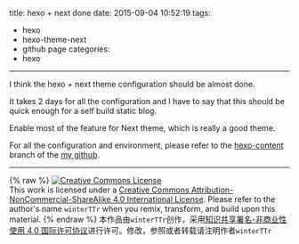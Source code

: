 title: hexo + next done
date: 2015-09-04 10:52:19
tags:
  - hexo
  - hexo-theme-next
  - github page
categories:
  - hexo
---

I think the hexo + next theme configuration should be almost done.

It takes 2 days for all the configuration and I have to say that this should be quick enough for a self build static blog.

Enable most of the feature for Next theme, which is really a good theme.

For all the configuration and environment, please refer to the [hexo-content](https://github.com/winterTTr/winterTTr.github.io/tree/hexo-content) branch of the [my github](https://github.com/winterTTr).

---
{% raw %}
<a rel="license" href="http://creativecommons.org/licenses/by-nc-sa/4.0/"><img alt="Creative Commons License" style="border-width:0" src="https://i.creativecommons.org/l/by-nc-sa/4.0/88x31.png" /></a><br />This work is licensed under a <a rel="license" href="http://creativecommons.org/licenses/by-nc-sa/4.0/">Creative Commons Attribution-NonCommercial-ShareAlike 4.0 International License</a>.
Please refer to the author's name `winterTTr` when you remix, transform, and build upon this material. 
{% endraw %}
本作品由`winterTTr`创作，采用[知识共享署名-非商业性使用 4.0 国际许可协议](http://creativecommons.org/licenses/by-nc-sa/4.0/)进行许可。修改，参照或者转载请注明作者`winterTTr`

